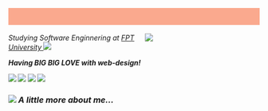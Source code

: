 <img src="https://github.com/nguyenlamthuyphuong25/nguyenlamthuyphuong25/blob/main/profile_TP.gif"></h2>

<img align='right' src="https://media.giphy.com/media/ieyl9zmCjO4b4t6qoY/giphy.gif" width="230">

<p><em>Studying Software Enginnering at <a target="_blank" href="https://hcmuni.fpt.edu.vn/">FPT University </a><img src="https://media.giphy.com/media/fYSnHlufseco8Fh93Z/giphy.gif" width="30"></p>
  <p><strong>Having BIG BIG LOVE with web-design!</p>


[![](https://img.shields.io/badge/LinkedIn-PhuongNLT130201-blue)](https://www.linkedin.com/in/PhuongNLT130201/)
[![](https://img.shields.io/badge/Gmail-nguyenlamthuyphuong25@gmail.com-red)](mailto:nguyenlamthuyphuong25@gmail.com)
[![](https://img.shields.io/badge/GitHub-nguyenlamthuyphuong25-yellow)](https://github.com/nguyenlamthuyphuong25)
[![](https://img.shields.io/badge/Facebook-PhuongNLT.1302-yellow)](https://www.facebook.com/PhuongNLT.1302/)
  
### <img src="https://media.giphy.com/media/VgCDAzcKvsR6OM0uWg/giphy.gif" width="50"> A little more about me...



